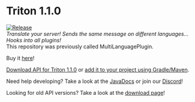 # Triton 1.1.0
[![Release](https://jitpack.io/v/Rexcantor/Triton.svg)](https://jitpack.io/#Rexcantor/Triton)  
_Translate your server! Sends the same message on different languages... Hooks into all plugins!_  
This repository was previously called MultiLanguagePlugin.

Buy it [here](https://www.spigotmc.org/resources/triton.30331/)!


[Download API for Triton 1.1.0](https://cdn.rexcantor64.com/triton/api/TritonAPI-v1.0.0.jar) or [add it to your project using Gradle/Maven](https://jitpack.io/#Rexcantor/Triton).

Need help developing? Take a look at the [JavaDocs](https://triton.rexcantor64.com/javadocs) or join our [Discord](https://triton.rexcantor64.com/discord)!

Looking for old API versions? Take a look at the [download page](https://github.com/Rexcantor/Triton/wiki/Downloads)!
